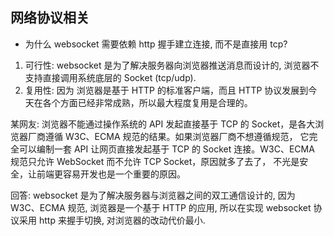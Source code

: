 网络协议相关
---

- 为什么 websocket 需要依赖 http 握手建立连接, 而不是直接用 tcp?

1. 可行性: websocket 是为了解决服务器向浏览器推送消息而设计的, 浏览器不支持直接调用系统底层的 Socket (tcp/udp).
2. 复用性: 因为 浏览器是基于 HTTP 的标准客户端，而且 HTTP 协议发展到今天在各个方面已经非常成熟，所以最大程度复用是合理的。

某网友:
浏览器不能通过操作系统的 API 发起直接基于 TCP 的 Socket，是各大浏览器厂商遵循 W3C、ECMA 规范的结果。如果浏览器厂商不想遵循规范，
它完全可以编制一套 API 让网页直接发起基于 TCP 的 Socket 连接。W3C、ECMA 规范只允许 WebSocket 而不允许 TCP Socket，原因就多了去了，
不光是安全，让前端更容易开发也是一个重要的原因。


回答:
websocket 是为了解决服务器与浏览器之间的双工通信设计的, 因为 W3C、ECMA 规范, 浏览器是一个基于 HTTP 的应用, 
所以在实现 websocket 协议采用 http 来握手切换, 对浏览器的改动代价最小.
